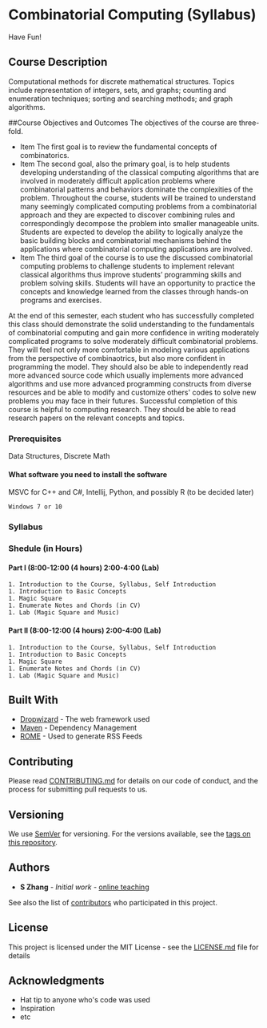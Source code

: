 # Combinatorial Computing (Syllabus)

Have Fun!

## Course Description
Computational methods for discrete mathematical structures. Topics include representation of integers, sets, and graphs; counting and enumeration techniques; sorting and searching methods; and graph algorithms.

##Course Objectives and Outcomes
The objectives of the course are three-fold.
* Item The first goal is to review the fundamental concepts of combinatorics.  
* Item The second goal, also the primary goal, is to help students developing understanding of the classical computing algorithms that are involved in moderately difficult application problems where combinatorial patterns and behaviors dominate the complexities of the problem. 
Throughout the course, students will be trained to understand many seemingly complicated computing problems from a combinatorial approach and they are expected to discover combining rules and correspondingly decompose the problem into smaller manageable units. Students are expected to develop the ability to logically analyze the basic building blocks and combinatorial mechanisms behind the applications where combinatorial computing applications are involved.  
* Item The third goal of the course is to use the discussed combinatorial computing problems to challenge students to implement relevant classical algorithms thus improve students’ programming skills and problem solving skills. Students will have an opportunity to practice the concepts and knowledge learned from the classes through hands-on programs and exercises.
 
At the end of this semester, each student who has successfully completed this class should demonstrate the solid understanding to the fundamentals of combinatorial computing and gain more confidence in writing moderately complicated programs to solve moderately difficult combinatorial problems. They will feel not only more comfortable in modeling various applications from the perspective of combinaotrics, but also more confident in programming the model. They should also be able to independently read more advanced source code which usually implements more advanced algorithms and use more advanced programming constructs from diverse resources and be able to modify and customize others' codes to solve new problems you may face in their futures. Successful completion of this course is helpful to computing research. They should be able to read research papers on the relevant concepts and topics.

### Prerequisites
Data Structures, Discrete Math

#### What software you need to install the software
MSVC for C++ and C#, Intellij, Python, and possibly R (to be decided later)

```
Windows 7 or 10
```

### Syllabus


### Shedule (in Hours)

#### Part I (8:00-12:00 (4 hours) 2:00-4:00 (Lab)

```
1. Introduction to the Course, Syllabus, Self Introduction   
1. Introduction to Basic Concepts
1. Magic Square 
1. Enumerate Notes and Chords (in CV)
1. Lab (Magic Square and Music)
```
#### Part II (8:00-12:00 (4 hours) 2:00-4:00 (Lab)

```
1. Introduction to the Course, Syllabus, Self Introduction   
1. Introduction to Basic Concepts
1. Magic Square 
1. Enumerate Notes and Chords (in CV)
1. Lab (Magic Square and Music)
```



## Built With

* [Dropwizard](http://www.dropwizard.io/1.0.2/docs/) - The web framework used
* [Maven](https://maven.apache.org/) - Dependency Management
* [ROME](https://rometools.github.io/rome/) - Used to generate RSS Feeds

## Contributing

Please read [CONTRIBUTING.md](https://gist.github.com/PurpleBooth/b24679402957c63ec426) for details on our code of conduct, and the process for submitting pull requests to us.

## Versioning

We use [SemVer](http://semver.org/) for versioning. For the versions available, see the [tags on this repository](https://github.com/your/project/tags). 

## Authors

* **S Zhang** - *Initial work* - [online teaching](https://github.com/)

See also the list of [contributors](https://github.com/your/project/contributors) who participated in this project.

## License

This project is licensed under the MIT License - see the [LICENSE.md](LICENSE.md) file for details

## Acknowledgments

* Hat tip to anyone who's code was used
* Inspiration
* etc
